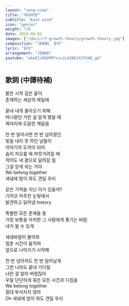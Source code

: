 ```yaml
---
layout: "song-view"
title: "새녘바람"
subtitle: "East wind"
icon: "genres"
weight: 710
date: 2024-09-01
images: ["/docs/r7-growth-theory/growth-theory.jpg"]
composition: "JEWNO, 윤하"
lyric: "윤하"
arrangement: "JEWNO"
youtube: "eAxE1sObDPM?si=jLA30G1XJYSAE_gU"
---
```


## 歌詞 (中譯待補)

붉은 시작 검은 끝이  
존재하는 세상의 매일에  

끝내 내게 돌아오기 위해  
떠나왔던 거란 걸 알게 됐을 때  
제자리에 도달한 깨달음  

천 번 일어서면 천 번 넘어졌던  
빛을 내지 못 하던 날들이  
이야기의 도약이 되어  
숨이 차오를 때 머뭇거려질 때  
적어도 네 곁으로 달려갈 힘  
그걸 얻게 되는 거야  
We belong together  
새녘에 밤이 와도 견딜 우리  

같은 기억을 지닌 이가 있을까?  
기어코 마주친 눈빛에서  
발견하고 읽어낼 history  

특별한 모든 존재들 중  
가장 보통을 자처한 그 사람에게 풍기는 바람  
내가 될 수 있게  

새녘바람이 불어와  
멈춘 시간이 움직여  
앞으로 나아가기 시작해  

천 번 넘어져도 천 번 일어날게  
그런 나라도 끝내 기다릴  
너란 걸 알아 버렸잖아  
우릴 단단하게 묶은 모든 사건과 다짐을  
We belong together  
절대 부서지지 않아  
Oh 새녘에 밤이 와도 견딜 우리  
